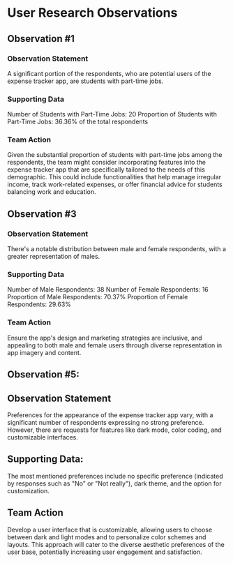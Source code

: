 # User Research Observations

## Observation #1
### Observation Statement
A significant portion of the respondents, who are potential users of the expense tracker app, are students with part-time jobs.

### Supporting Data
Number of Students with Part-Time Jobs: 20
Proportion of Students with Part-Time Jobs: 36.36% of the total respondents

### Team Action
Given the substantial proportion of students with part-time jobs among the respondents, the team might consider incorporating features into the expense tracker app that are specifically tailored to the needs of this demographic. This could include functionalities that help manage irregular income, track work-related expenses, or offer financial advice for students balancing work and education.

## Observation #3
### Observation Statement
There's a notable distribution between male and female respondents, with a greater representation of males.

### Supporting Data 
Number of Male Respondents: 38
Number of Female Respondents: 16
Proportion of Male Respondents: 70.37%
Proportion of Female Respondents: 29.63%

### Team Action
Ensure the app's design and marketing strategies are inclusive, and appealing to both male and female users through diverse representation in app imagery and content.

## Observation #5:
## Observation Statement
Preferences for the appearance of the expense tracker app vary, with a significant number of respondents expressing no strong preference. However, there are requests for features like dark mode, color coding, and customizable interfaces.

## Supporting Data:
The most mentioned preferences include no specific preference (indicated by responses such as "No" or "Not really"), dark theme, and the option for customization.

## Team Action
Develop a user interface that is customizable, allowing users to choose between dark and light modes and to personalize color schemes and layouts. This approach will cater to the diverse aesthetic preferences of the user base, potentially increasing user engagement and satisfaction.
